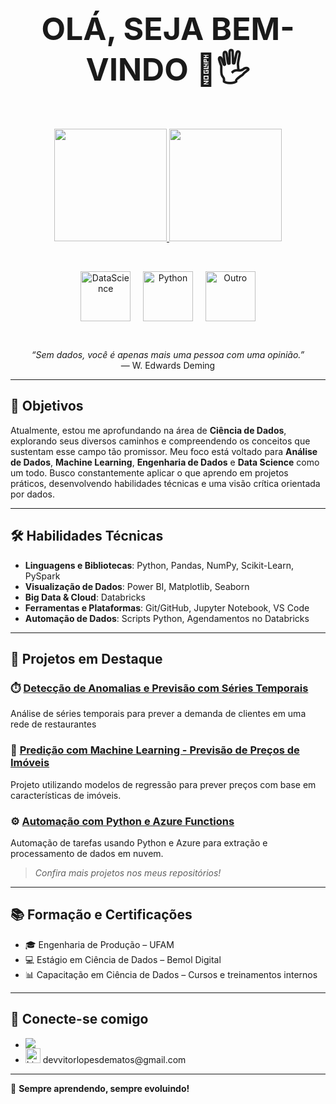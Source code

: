 <p align="center">
  <strong><span style="font-size: 50px;">OLÁ, SEJA BEM-VINDO 🙂🖐</span></strong>
</p>
<br>
<p align="center">
  <a href="https://github.com/vitorlopes523">
    <img height="180em" src="https://github-readme-stats.vercel.app/api?username=vitorlopes523&show_icons=true&theme=tokyonight&include_all_commits=true&count_private=true"/>
    <img height="180em" src="https://github-readme-stats.vercel.app/api/top-langs/?username=vitorlopes523&layout=compact&langs_count=6&theme=tokyonight"/>
  </a>

</p>

<br>

<p align="center">
  <img align="center" alt="DataScience" height="80" width="80" src="https://cdn-icons-png.flaticon.com/512/4824/4824797.png">
  &nbsp;&nbsp;&nbsp;
  <img align="center" alt="Python" height="80" width="80" src="https://www.svgrepo.com/show/376344/python.svg">
  &nbsp;&nbsp;&nbsp;
  <img align="center" alt="Outro" height="80" width="80" src="https://github.com/user-attachments/assets/a9d2b3d6-b433-4733-b553-2a7374349c68">
</p>
 
 <br>
<p align="center">
   <em>“Sem dados, você é apenas mais uma pessoa com uma opinião.”</em>
  <br>
— W. Edwards Deming
</p>
 
---

## 🎯 Objetivos

Atualmente, estou me aprofundando na área de **Ciência de Dados**, explorando seus diversos caminhos e compreendendo os conceitos que sustentam esse campo tão promissor. Meu foco está voltado para **Análise de Dados**, **Machine Learning**, **Engenharia de Dados** e **Data Science** como um todo. Busco constantemente aplicar o que aprendo em projetos práticos, desenvolvendo habilidades técnicas e uma visão crítica orientada por dados.

---

## 🛠️ Habilidades Técnicas

- **Linguagens e Bibliotecas**: Python, Pandas, NumPy, Scikit-Learn, PySpark  
- **Visualização de Dados**: Power BI, Matplotlib, Seaborn  
- **Big Data & Cloud**: Databricks  
- **Ferramentas e Plataformas**: Git/GitHub, Jupyter Notebook, VS Code  
- **Automação de Dados**: Scripts Python, Agendamentos no Databricks

---

## 📂 Projetos em Destaque

### ⏱️ [Detecção de Anomalias e Previsão com Séries Temporais](https://github.com/vitorlopes523/Series-temporais-detectando-anomalias-e-realizando-previsoes)
Análise de séries temporais para prever a demanda de clientes em uma rede de restaurantes

### 🤖 [Predição com Machine Learning - Previsão de Preços de Imóveis](https://github.com/vitorlopes523/Predicao-com-Machine-Learning---Previsao-de-Precos-de-Imoveis)
Projeto utilizando modelos de regressão para prever preços com base em características de imóveis.

### ⚙️ [Automação com Python e Azure Functions](link-do-repo)
Automação de tarefas usando Python e Azure para extração e processamento de dados em nuvem.

> *Confira mais projetos nos meus repositórios!*

---

## 📚 Formação e Certificações

- 🎓 Engenharia de Produção – UFAM
- 💻 Estágio em Ciência de Dados – Bemol Digital
- 📊 Capacitação em Ciência de Dados – Cursos e treinamentos internos

---

## 🤝 Conecte-se comigo

- <div><a href="https://www.linkedin.com/in/vitor-lopes-657261230/" target="_blank"><img src="https://img.shields.io/badge/-LinkedIn-%230077B5?style=for-the-badge&logo=linkedin&logoColor=white" target="_blank"></a></div>
- <div>
   <img src="https://upload.wikimedia.org/wikipedia/commons/thumb/7/7e/Gmail_icon_%282020%29.svg/1280px-Gmail_icon_%282020%29.svg.png" width="24" alt="LinkedIn">
   devvitorlopesdematos@gmail.com
</div>

---

🚀 **Sempre aprendendo, sempre evoluindo!**
